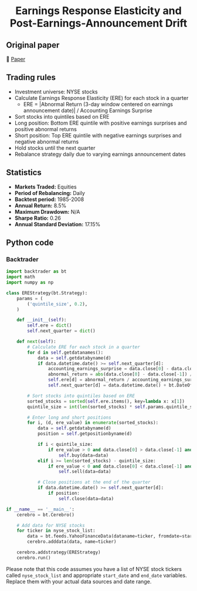 <div align="center">
  <h1>Earnings Response Elasticity and Post-Earnings-Announcement Drift</h1>
</div>

## Original paper

📕 [Paper](https://papers.ssrn.com/sol3/papers.cfm?abstract_id=3309788)

## Trading rules

- Investment universe: NYSE stocks
- Calculate Earnings Response Elasticity (ERE) for each stock in a quarter
    - ERE = |Abnormal Return (3-day window centered on earnings announcement date)| / Accounting Earnings Surprise
- Sort stocks into quintiles based on ERE
- Long position: Bottom ERE quintile with positive earnings surprises and positive abnormal returns
- Short position: Top ERE quintile with negative earnings surprises and negative abnormal returns
- Hold stocks until the next quarter
- Rebalance strategy daily due to varying earnings announcement dates

## Statistics

- **Markets Traded:** Equities
- **Period of Rebalancing:** Daily
- **Backtest period:** 1985-2008
- **Annual Return:** 8.5%
- **Maximum Drawdown:** N/A
- **Sharpe Ratio:** 0.26
- **Annual Standard Deviation:** 17.15%

## Python code

### Backtrader

```python
import backtrader as bt
import math
import numpy as np

class EREStrategy(bt.Strategy):
    params = (
        ('quintile_size', 0.2),
    )

    def __init__(self):
        self.ere = dict()
        self.next_quarter = dict()

    def next(self):
        # Calculate ERE for each stock in a quarter
        for d in self.getdatanames():
            data = self.getdatabyname(d)
            if data.datetime.date() >= self.next_quarter[d]:
                accounting_earnings_surprise = data.close[0] - data.close[-1]
                abnormal_return = abs(data.close[0] - data.close[-1]) / data.close[-1]
                self.ere[d] = abnormal_return / accounting_earnings_surprise if accounting_earnings_surprise != 0 else 0
                self.next_quarter[d] = data.datetime.date() + bt.DateOffset(months=3)

        # Sort stocks into quintiles based on ERE
        sorted_stocks = sorted(self.ere.items(), key=lambda x: x[1])
        quintile_size = int(len(sorted_stocks) * self.params.quintile_size)

        # Enter long and short positions
        for i, (d, ere_value) in enumerate(sorted_stocks):
            data = self.getdatabyname(d)
            position = self.getpositionbyname(d)

            if i < quintile_size:
                if ere_value > 0 and data.close[0] > data.close[-1] and not position:
                    self.buy(data=data)
            elif i >= len(sorted_stocks) - quintile_size:
                if ere_value < 0 and data.close[0] < data.close[-1] and not position:
                    self.sell(data=data)

            # Close positions at the end of the quarter
            if data.datetime.date() >= self.next_quarter[d]:
                if position:
                    self.close(data=data)

if __name__ == '__main__':
    cerebro = bt.Cerebro()

    # Add data for NYSE stocks
    for ticker in nyse_stock_list:
        data = bt.feeds.YahooFinanceData(dataname=ticker, fromdate=start_date, todate=end_date)
        cerebro.adddata(data, name=ticker)

    cerebro.addstrategy(EREStrategy)
    cerebro.run()
```

Please note that this code assumes you have a list of NYSE stock tickers called `nyse_stock_list` and appropriate `start_date` and `end_date` variables. Replace them with your actual data sources and date range.